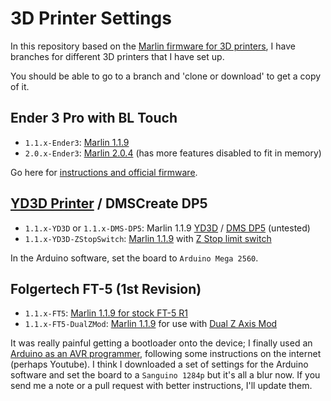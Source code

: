 # 3D Printer Settings


In this repository based on the [Marlin firmware for 3D printers](http://marlinfw.org), I have branches for different 3D printers that I have set up.

You should be able to go to a branch and 'clone or download' to get a copy of it.


Ender 3 Pro with BL Touch
--
* `1.1.x-Ender3`: [Marlin 1.1.9](https://github.com/clintonblackmore/Marlin/tree/1.1.x-Ender3)
* `2.0.x-Ender3`: [Marlin 2.0.4](https://github.com/clintonblackmore/Marlin/tree/2.0.x-Ender3) (has more features disabled to fit in memory)

Go here for [instructions and official firmware](https://drive.google.com/drive/folders/0B9b1NbuMK524aGhPQXRLTW9mams?usp=sharing).

[YD3D Printer](http://www.ydcanada.ca/index.php/product-category/yd3d-3d-printer/) / DMSCreate DP5
--
* `1.1.x-YD3D` or `1.1.x-DMS-DP5`: Marlin 1.1.9 [YD3D](https://github.com/clintonblackmore/Marlin/tree/1.1.x-YD3D) / [DMS DP5](https://github.com/clintonblackmore/Marlin/tree/1.1.x-DMS-DP5) (untested)
* `1.1.x-YD3D-ZStopSwitch`: [Marlin 1.1.9](https://github.com/clintonblackmore/Marlin/tree/1.1.x-YD3D-ZStopSwitch) with [Z Stop limit switch](https://www.thingiverse.com/thing:1479176)

In the Arduino software, set the board to `Arduino Mega 2560`.

Folgertech FT-5 (1st Revision)
--
* `1.1.x-FT5`: [Marlin 1.1.9 for stock FT-5 R1](https://github.com/clintonblackmore/Marlin/tree/1.1.x-FT5)
* `1.1.x-FT5-DualZMod`: [Marlin 1.1.9](https://github.com/clintonblackmore/Marlin/tree/1.1.x-FT5-DualZMod) for use with [Dual Z Axis Mod](http://dustincorbin.weebly.com/blog/folger-tech-ft-5-dual-z-stepperendstops-mod)

It was really painful getting a bootloader onto the device; I finally used an [Arduino as an AVR programmer](https://www.arduino.cc/en/tutorial/arduinoISP), following some instructions on the internet (perhaps Youtube). I think I downloaded a set of settings for the Arduino software and set the board to a `Sanguino 1284p` but it's all a blur now. If you send me a note or a pull request with better instructions, I'll update them.